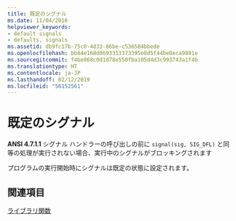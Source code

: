 ```yaml
---
title: 既定のシグナル
ms.date: 11/04/2016
helpviewer_keywords:
- default signals
- defaults, signals
ms.assetid: db9fc17b-75c0-4d33-86be-c536584bbede
ms.openlocfilehash: bb84e168d0693313373395e8d5f44be0eca9891e
ms.sourcegitcommit: f4be868c0d1d78e550fba105d4d3c993743a1f4b
ms.translationtype: HT
ms.contentlocale: ja-JP
ms.lasthandoff: 02/12/2019
ms.locfileid: "56152561"
---
```

# <a name="default-signals"></a>既定のシグナル

**ANSI 4.7.1.1** シグナル ハンドラーの呼び出しの前に `signal(sig, SIG_DFL)` と同等の処理が実行されない場合、実行中のシグナルがブロッキングされます

プログラムの実行開始時にシグナルは既定の状態に設定されます。

## <a name="see-also"></a>関連項目

[ライブラリ関数](../c-language/library-functions.md)
